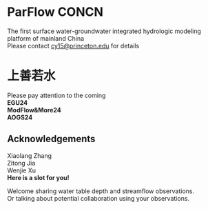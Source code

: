 # ParFlow CONCN  
The first surface water-groundwater integrated hydrologic modeling platform of mainland China  
Please contact cy15@princeton.edu for details
# 上善若水
Please pay attention to the coming  
**EGU24**  
**ModFlow&More24**  
**AOGS24**  
## Acknowledgements  
Xiaolang Zhang  
Zitong Jia  
Wenjie Xu  
**Here is a slot for you!**

Welcome sharing water table depth and streamflow observations.  
Or talking about potential collaboration using your observations.  


